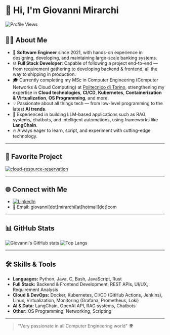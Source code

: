 # 👋 Hi, I'm Giovanni Mirarchi

![Profile Views](https://komarev.com/ghpvc/?username=giovannimirarchi420&color=blue)

## 👨‍💻 About Me

- 🏦 **Software Engineer** since 2021, with hands-on experience in designing, developing, and maintaining large-scale banking systems.
- 🌐 **Full Stack Developer**: Capable of following a project end-to-end — from requirement gathering to developing backend & frontend, all the way to shipping in production.
- 🎓 Currently completing my MSc in Computer Engineering (Computer Networks & Cloud Computing) at [Politecnico di Torino](https://www.polito.it/), strengthening my expertise in **Cloud technologies**, **CI/CD**, **Kubernetes**, **Containerization & Virtualization**, **OS Programming**, and more.
- 💡 Passionate about all things tech — from low-level programming to the latest **AI trends**.
- 🤖 Experienced in building LLM-based applications such as RAG systems, chatbots, and intelligent automations, using frameworks like **LangChain**.
- 🔥 Always eager to learn, script, and experiment with cutting-edge technology.

---

## 🚀 Favorite Project

[![cloud-resource-reservation](https://github-readme-stats.vercel.app/api/pin/?username=giovannimirarchi420&repo=cloud-resource-reservation)](https://github.com/giovannimirarchi420/cloud-resource-reservation)

---

## 🌐 Connect with Me

- [![LinkedIn](https://img.shields.io/badge/LinkedIn-blue?logo=linkedin&logoColor=white)](https://www.linkedin.com/in/giovanni-mirarchi/?locale=en_US)
- 📧 Email: giovanni[dot]mirarchi[at]hotmail[dot]com

---

## 📊 GitHub Stats

![Giovanni's GitHub stats](https://github-readme-stats.vercel.app/api?username=giovannimirarchi420&count_private=true&show_icons=true&theme=github_dark)
![Top Langs](https://github-readme-stats.vercel.app/api/top-langs/?username=giovannimirarchi420&layout=compact&theme=github_dark)

---

## 🛠️ Skills & Tools

- **Languages:** Python, Java, C, Bash, JavaScript, Rust
- **Full Stack:** Backend & Frontend Development, REST APIs, UI/UX, Requirement Analysis
- **Cloud & DevOps:** Docker, Kubernetes, CI/CD (GitHub Actions, Jenkins), Linux, Virtualization, Monitoring (Grafana, Prometheus, Loki)
- **AI & Data:** LangChain, OpenAI API, RAG systems, Chatbots
- **Other:** OS Programming, Networking, Scripting

---

> "Very passionate in all Computer Engineering world" 🌍
